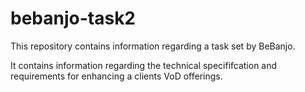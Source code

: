 # bebanjo-task2
This repository contains information regarding a task set by BeBanjo.

It contains information regarding the technical specififcation and requirements for enhancing a clients VoD offerings.
